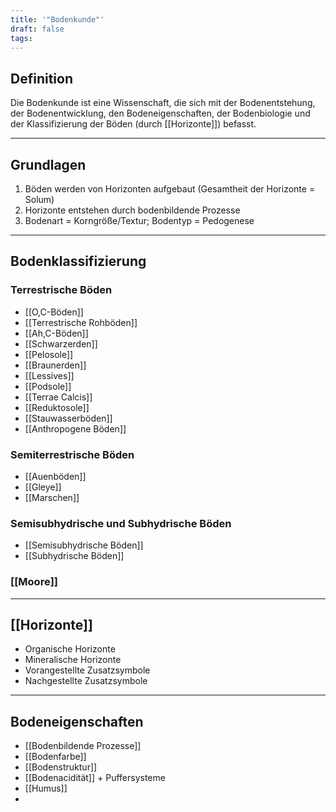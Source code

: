 ```yaml
---
title: '"Bodenkunde"'
draft: false
tags:
---
```

## Definition

Die Bodenkunde ist eine Wissenschaft, die sich mit der Bodenentstehung, der Bodenentwicklung, den Bodeneigenschaften, der Bodenbiologie und der Klassifizierung der Böden (durch [[Horizonte]]) befasst.

---

## Grundlagen

1) Böden werden von Horizonten aufgebaut (Gesamtheit der Horizonte = Solum)
2) Horizonte entstehen durch bodenbildende Prozesse
3) Bodenart = Korngröße/Textur; Bodentyp = Pedogenese

---

## Bodenklassifizierung

### Terrestrische Böden
- [[O,C-Böden]]
- [[Terrestrische Rohböden]]
- [[Ah,C-Böden]]
- [[Schwarzerden]]
- [[Pelosole]]
- [[Braunerden]]
- [[Lessives]]
- [[Podsole]]
- [[Terrae Calcis]]
- [[Reduktosole]]
- [[Stauwasserböden]]
- [[Anthropogene Böden]]

### Semiterrestrische Böden
- [[Auenböden]]
- [[Gleye]]
- [[Marschen]]

### Semisubhydrische und Subhydrische Böden
- [[Semisubhydrische Böden]]
- [[Subhydrische Böden]]

### [[Moore]]

---

## [[Horizonte]]

- Organische Horizonte
- Mineralische Horizonte
- Vorangestellte Zusatzsymbole
- Nachgestellte Zusatzsymbole

---

## Bodeneigenschaften

- [[Bodenbildende Prozesse]]
- [[Bodenfarbe]]
- [[Bodenstruktur]]
- [[Bodenacidität]] + Puffersysteme
- [[Humus]]
- 